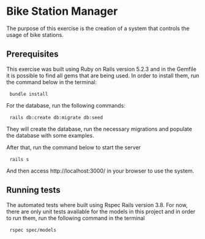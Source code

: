 <h1>Bike Station Manager</h1>

<p>The purpose of this exercise is the creation of a system that controls the usage of bike stations.</p>

<h2>Prerequisites</h2>
This exercise was built using Ruby on Rails version 5.2.3 and in the Gemfile it is possible to find all gems that are being used. In order to install them, run the command below in the terminal:
<pre>
 <code>bundle install</code>
</pre>

For the database, run the following commands:
<pre>
 <code>rails db:create db:migrate db:seed</code>
</pre>
They will create the database, run the necessary migrations and populate the database with some examples.

After that, run the command below to start the server
<pre>
 <code>rails s</code>
</pre>

And then access http://localhost:3000/ in your browser to use the system.

<h2>Running tests</h2>
The automated tests where built using Rspec Rails version 3.8.
For now, there are only unit tests available for the models in this project and in order to run them, run the following command in the terminal
<pre>
 <code>rspec spec/models</code>
</pre>
